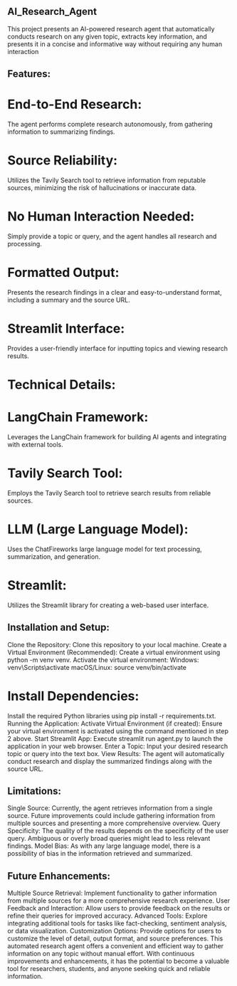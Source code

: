 ## AI_Research_Agent
This project presents an AI-powered research agent that automatically conducts research on any given topic, extracts key information, and presents it in a concise and informative way without requiring any human interaction
## Features:
# End-to-End Research: 
The agent performs complete research autonomously, from gathering information to summarizing findings.
# Source Reliability: 
Utilizes the Tavily Search tool to retrieve information from reputable sources, minimizing the risk of hallucinations or inaccurate data.
# No Human Interaction Needed: 
Simply provide a topic or query, and the agent handles all research and processing.
# Formatted Output: 
Presents the research findings in a clear and easy-to-understand format, including a summary and the source URL.
# Streamlit Interface: 
Provides a user-friendly interface for inputting topics and viewing research results.
# Technical Details:
# LangChain Framework: 
Leverages the LangChain framework for building AI agents and integrating with external tools.
# Tavily Search Tool: 
Employs the Tavily Search tool to retrieve search results from reliable sources.
# LLM (Large Language Model): 
Uses the ChatFireworks large language model for text processing, summarization, and generation.
# Streamlit:
Utilizes the Streamlit library for creating a web-based user interface.
## Installation and Setup:
Clone the Repository: Clone this repository to your local machine.
Create a Virtual Environment (Recommended):
Create a virtual environment using python -m venv venv.
Activate the virtual environment:
Windows: venv\Scripts\activate
macOS/Linux: source venv/bin/activate
# Install Dependencies: 
Install the required Python libraries using pip install -r requirements.txt.
Running the Application:
Activate Virtual Environment (if created): Ensure your virtual environment is activated using the command mentioned in step 2 above.
Start Streamlit App: Execute streamlit run agent.py to launch the application in your web browser.
Enter a Topic: Input your desired research topic or query into the text box.
View Results: The agent will automatically conduct research and display the summarized findings along with the source URL.
## Limitations:
Single Source: Currently, the agent retrieves information from a single source. Future improvements could include gathering information from multiple sources and presenting a more comprehensive overview.
Query Specificity: The quality of the results depends on the specificity of the user query. Ambiguous or overly broad queries might lead to less relevant findings.
Model Bias: As with any large language model, there is a possibility of bias in the information retrieved and summarized.
## Future Enhancements:
Multiple Source Retrieval: Implement functionality to gather information from multiple sources for a more comprehensive research experience.
User Feedback and Interaction: Allow users to provide feedback on the results or refine their queries for improved accuracy.
Advanced Tools: Explore integrating additional tools for tasks like fact-checking, sentiment analysis, or data visualization.
Customization Options: Provide options for users to customize the level of detail, output format, and source preferences.
This automated research agent offers a convenient and efficient way to gather information on any topic without manual effort. With continuous improvements and enhancements, it has the potential to become a valuable tool for researchers, students, and anyone seeking quick and reliable information.
